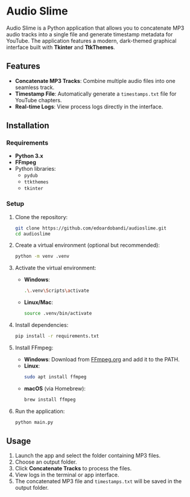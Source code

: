 
# Audio Slime

Audio Slime is a Python application that allows you to concatenate MP3 audio tracks into a single file and generate timestamp metadata for YouTube. The application features a modern, dark-themed graphical interface built with **Tkinter** and **TtkThemes**.

## Features

- **Concatenate MP3 Tracks**: Combine multiple audio files into one seamless track.
- **Timestamp File**: Automatically generate a `timestamps.txt` file for YouTube chapters.
- **Real-time Logs**: View process logs directly in the interface.

## Installation

### Requirements
- **Python 3.x**
- **FFmpeg**
- Python libraries:
  - `pydub`
  - `ttkthemes`
  - `tkinter`

### Setup

1. Clone the repository:
   ```bash
   git clone https://github.com/edoardobandi/audioslime.git
   cd audioslime
   ```

2. Create a virtual environment (optional but recommended):
   ```bash
   python -m venv .venv
   ```

3. Activate the virtual environment:
   - **Windows**:
     ```bash
     .\.venv\Scripts\activate
     ```
   - **Linux/Mac**:
     ```bash
     source .venv/bin/activate
     ```

4. Install dependencies:
   ```bash
   pip install -r requirements.txt
   ```

5. Install FFmpeg:
   - **Windows**: Download from [FFmpeg.org](https://ffmpeg.org) and add it to the PATH.
   - **Linux**: 
     ```bash
     sudo apt install ffmpeg
     ```
   - **macOS** (via Homebrew):
     ```bash
     brew install ffmpeg
     ```

6. Run the application:
   ```bash
   python main.py
   ```

## Usage

1. Launch the app and select the folder containing MP3 files.
2. Choose an output folder.
3. Click **Concatenate Tracks** to process the files.
4. View logs in the terminal or app interface.
5. The concatenated MP3 file and `timestamps.txt` will be saved in the output folder.
